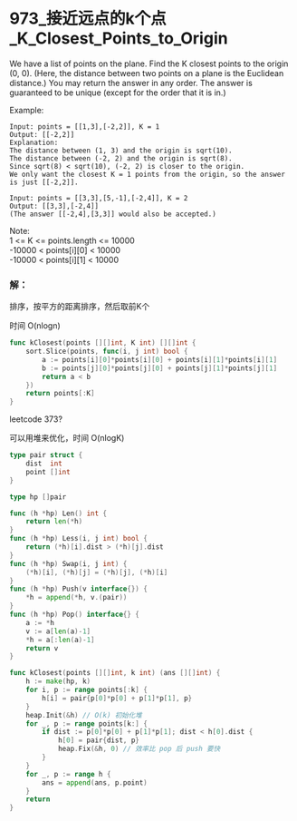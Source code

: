 # 973_接近远点的k个点_K_Closest_Points_to_Origin
We have a list of points on the plane.  Find the K closest points to the origin (0, 0). (Here, the distance between two points on a plane is the Euclidean distance.) You may return the answer in any order.  The answer is guaranteed to be unique (except for the order that it is in.) 

Example:  

    Input: points = [[1,3],[-2,2]], K = 1   
    Output: [[-2,2]]   
    Explanation:   
    The distance between (1, 3) and the origin is sqrt(10).   
    The distance between (-2, 2) and the origin is sqrt(8).   
    Since sqrt(8) < sqrt(10), (-2, 2) is closer to the origin.    
    We only want the closest K = 1 points from the origin, so the answer is just [[-2,2]].   
    
    Input: points = [[3,3],[5,-1],[-2,4]], K = 2   
    Output: [[3,3],[-2,4]]   
    (The answer [[-2,4],[3,3]] would also be accepted.)   
    
Note:  
1 <= K <= points.length <= 10000   
-10000 < points[i][0] < 10000   
-10000 < points[i][1] < 10000   

### 解：

排序，按平方的距离排序，然后取前K个

时间 O(nlogn)

```go
func kClosest(points [][]int, K int) [][]int {
    sort.Slice(points, func(i, j int) bool {
        a := points[i][0]*points[i][0] + points[i][1]*points[i][1]
        b := points[j][0]*points[j][0] + points[j][1]*points[j][1]
        return a < b
    })
    return points[:K]
}
```

leetcode 373?

可以用堆来优化，时间 O(nlogK)

```go
type pair struct {
	dist  int
	point []int
}

type hp []pair

func (h *hp) Len() int {
	return len(*h)
}
func (h *hp) Less(i, j int) bool {
	return (*h)[i].dist > (*h)[j].dist
}
func (h *hp) Swap(i, j int) {
	(*h)[i], (*h)[j] = (*h)[j], (*h)[i]
}
func (h *hp) Push(v interface{}) {
	*h = append(*h, v.(pair))
}
func (h *hp) Pop() interface{} {
	a := *h
	v := a[len(a)-1]
	*h = a[:len(a)-1]
	return v
}

func kClosest(points [][]int, k int) (ans [][]int) {
	h := make(hp, k)
	for i, p := range points[:k] {
		h[i] = pair{p[0]*p[0] + p[1]*p[1], p}
	}
	heap.Init(&h) // O(k) 初始化堆
	for _, p := range points[k:] {
		if dist := p[0]*p[0] + p[1]*p[1]; dist < h[0].dist {
			h[0] = pair{dist, p}
			heap.Fix(&h, 0) // 效率比 pop 后 push 要快
		}
	}
	for _, p := range h {
		ans = append(ans, p.point)
	}
	return
}
```
